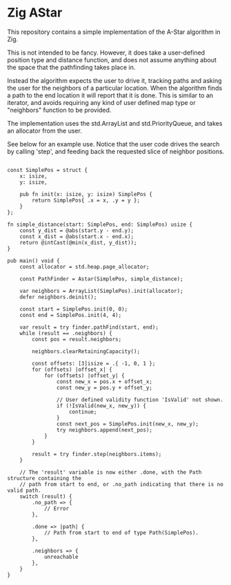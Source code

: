 # Zig AStar

This repository contains a simple implementation of the A-Star algorithm in Zig.

This is not intended to be fancy. However, it does take a user-defined
position type and distance function, and does not assume anything about the
space that the pathfinding takes place in.

Instead the algorithm expects the user to drive it, tracking paths and asking the user
for the neighbors of a particular location. When the algorithm finds a path to the end
location it will report that it is done. This is similar to an iterator, and avoids
requiring any kind of user defined map type or "neighbors" function to be provided.

The implementation uses the std.ArrayList and std.PriorityQueue, and takes an allocator
from the user.


See below for an example use. Notice that the user code drives the search by
calling 'step', and feeding back the requested slice of neighbor positions.
```zig

const SimplePos = struct {
    x: isize,
    y: isize,

    pub fn init(x: isize, y: isize) SimplePos {
        return SimplePos{ .x = x, .y = y };
    }
};

fn simple_distance(start: SimplePos, end: SimplePos) usize {
    const y_dist = @abs(start.y - end.y);
    const x_dist = @abs(start.x - end.x);
    return @intCast(@min(x_dist, y_dist));
}

pub main() void {
    const allocator = std.heap.page_allocator;

    const PathFinder = Astar(SimplePos, simple_distance);

    var neighbors = ArrayList(SimplePos).init(allocator);
    defer neighbors.deinit();
    
    const start = SimplePos.init(0, 0);
    const end = SimplePos.init(4, 4);
    
    var result = try finder.pathFind(start, end);
    while (result == .neighbors) {
        const pos = result.neighbors;

        neighbors.clearRetainingCapacity();

        const offsets: [3]isize = .{ -1, 0, 1 };
        for (offsets) |offset_x| {
            for (offsets) |offset_y| {
                const new_x = pos.x + offset_x;
                const new_y = pos.y + offset_y;
                
                // User defined validity function 'IsValid' not shown.
                if (!IsValid(new_x, new_y)) {
                    continue;
                }
                const next_pos = SimplePos.init(new_x, new_y);
                try neighbors.append(next_pos);
            }
        }

        result = try finder.step(neighbors.items);
    }
    
    // The 'result' variable is now either .done, with the Path structure containing the
    // path from start to end, or .no_path indicating that there is no valid path.
    switch (result) {
        .no_path => {
            // Error
        },
        
        .done => |path| {
            // Path from start to end of type Path(SimplePos).
        },
        
        .neighbors => {
            unreachable
        },
    }
}
```
